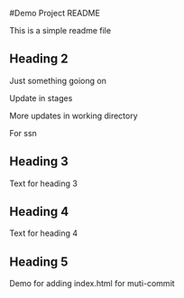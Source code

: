 #Demo Project README

This is a simple readme file

## Heading 2

Just something goiong on

Update in stages

More updates in working directory

For ssn

## Heading 3
Text for heading 3

## Heading 4
Text for heading 4

## Heading 5
Demo for adding index.html for muti-commit

